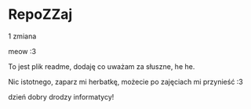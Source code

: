 # RepoZZaj


1 zmiana

meow :3

To jest plik readme, dodaję co uważam za słuszne, he he.

Nic istotnego, zaparz mi herbatkę, możecie po zajęciach mi przynieść :3

dzień dobry drodzy informatycy!